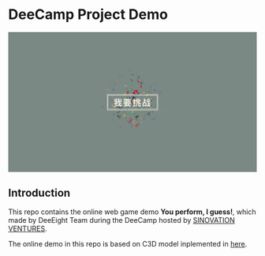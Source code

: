 # DeeCamp Project Demo

<p align="center"><img src="assets/demo.gif" align="center" width=600 height=auto/></p>

## Introduction
This repo contains the online web game demo **You perform, I guess!**, which made by DeeEight
Team during the DeeCamp hosted by [SINOVATION VENTURES](http://www.chuangxin.com/).

The online demo in this repo is based on C3D model
inplemented in [here](https://github.com/jfzhang95/pytorch-c3d).


